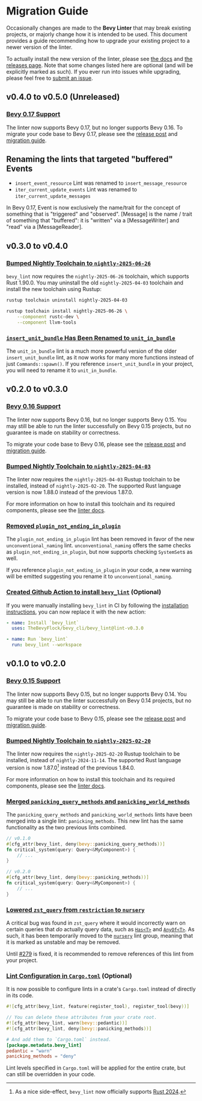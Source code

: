 # Migration Guide

Occasionally changes are made to the **Bevy Linter** that may break existing projects, or majorly change how it is intended to be used. This document provides a guide recommending how to upgrade your existing project to a newer version of the linter.

To actually install the new version of the linter, please see [the docs] and [the releases page]. Note that some changes listed here are optional (and will be explicitly marked as such). If you ever run into issues while upgrading, please feel free to [submit an issue].

[the docs]: https://thebevyflock.github.io/bevy_cli/linter/index.html
[the releases page]: https://github.com/TheBevyFlock/bevy_cli/releases
[submit an issue]: https://github.com/TheBevyFlock/bevy_cli/issues

## v0.4.0 to v0.5.0 (Unreleased)

### [Bevy 0.17 Support](https://github.com/TheBevyFlock/bevy_cli/pull/577)

The linter now supports Bevy 0.17, but no longer supports Bevy 0.16.
To migrate your code base to Bevy 0.17, please see the [release post][bevy 0.17 release post] and [migration guide][bevy 0.17 migration guide].

[bevy 0.17 release post]: https://bevy.org/news/bevy-0-17/
[bevy 0.17 migration guide]: https://bevy.org/learn/migration-guides/0-16-to-0-17/

## Renaming the lints that targeted "buffered" Events

- `insert_event_resource` Lint was renamed to `insert_message_resource`
- `iter_current_update_events` Lint was renamed to `iter_current_update_messages`

In Bevy 0.17, Event is now exclusively the name/trait for the concept of something that is "triggered" and "observed".
[Message] is the name / trait of something that "buffered": it is "written" via a [MessageWriter] and "read" via a [MessageReader].

## v0.3.0 to v0.4.0

### [Bumped Nightly Toolchain to `nightly-2025-06-26`](https://github.com/TheBevyFlock/bevy_cli/pull/507)

`bevy_lint` now requires the `nightly-2025-06-26` toolchain, which supports Rust 1.90.0. You may uninstall the old `nightly-2025-04-03` toolchain and install the new toolchain using Rustup:

```sh
rustup toolchain uninstall nightly-2025-04-03

rustup toolchain install nightly-2025-06-26 \
    --component rustc-dev \
    --component llvm-tools
```

### [`insert_unit_bundle` Has Been Renamed to `unit_in_bundle`](https://github.com/TheBevyFlock/bevy_cli/pull/502)

The `unit_in_bundle` lint is a much more powerful version of the older `insert_unit_bundle` lint, as it now works for many more functions instead of just `Commands::spawn()`. If you reference `insert_unit_bundle` in your project, you will need to rename it to `unit_in_bundle`.

## v0.2.0 to v0.3.0

### [Bevy 0.16 Support](https://github.com/TheBevyFlock/bevy_cli/pull/323)

The linter now supports Bevy 0.16, but no longer supports Bevy 0.15. You may still be able to run the linter successfully on Bevy 0.15 projects, but no guarantee is made on stability or correctness.

To migrate your code base to Bevy 0.16, please see the [release post][bevy 0.16 release post] and [migration guide][bevy 0.16 migration guide].

[bevy 0.16 release post]: https://bevy.org/news/bevy-0-16/
[bevy 0.16 migration guide]: https://bevy.org/learn/migration-guides/0-15-to-0-16/

### [Bumped Nightly Toolchain to `nightly-2025-04-03`](https://github.com/TheBevyFlock/bevy_cli/pull/278)

The linter now requires the `nightly-2025-04-03` Rustup toolchain to be installed, instead of `nightly-2025-02-20`. The supported Rust language version is now 1.88.0 instead of the previous 1.87.0.

For more information on how to install this toolchain and its required components, please see the [linter docs].

### [Removed `plugin_not_ending_in_plugin`](https://github.com/TheBevyFlock/bevy_cli/pull/345)

The `plugin_not_ending_in_plugin` lint has been removed in favor of the new `unconventional_naming` lint. `unconventional_naming` offers the same checks as `plugin_not_ending_in_plugin`, but now supports checking `SystemSet`s as well.

If you reference `plugin_not_ending_in_plugin` in your code, a new warning will be emitted suggesting you rename it to `unconventional_naming`.

### [Created Github Action to install `bevy_lint`](https://github.com/TheBevyFlock/bevy_cli/pull/380) (Optional)

If you were manually installing `bevy_lint` in CI by following the [installation instructions](https://thebevyflock.github.io/bevy_cli/linter/install.html), you can now replace it with the new action:

```yml
- name: Install `bevy_lint`
  uses: TheBevyFlock/bevy_cli/bevy_lint@lint-v0.3.0

- name: Run `bevy_lint`
  run: bevy_lint --workspace
```

## v0.1.0 to v0.2.0

### [Bevy 0.15 Support](https://github.com/TheBevyFlock/bevy_cli/pull/191)

The linter now supports Bevy 0.15, but no longer supports Bevy 0.14. You may still be able to run the linter successfully on Bevy 0.14 projects, but no guarantee is made on stability or correctness.

To migrate your code base to Bevy 0.15, please see the [release post][bevy 0.15 release post] and [migration guide][bevy 0.15 migration guide].

[bevy 0.15 release post]: https://bevy.org/news/bevy-0-15/
[bevy 0.15 migration guide]: https://bevy.org/learn/migration-guides/0-14-to-0-15/

### [Bumped Nightly Toolchain to `nightly-2025-02-20`](https://github.com/TheBevyFlock/bevy_cli/pull/278)

The linter now requires the `nightly-2025-02-20` Rustup toolchain to be installed, instead of `nightly-2024-11-14`. The supported Rust language version is now 1.87.0[^rust-2024] instead of the previous 1.84.0.

For more information on how to install this toolchain and its required components, please see the [linter docs].

[linter docs]: https://thebevyflock.github.io/bevy_cli/linter/index.html

[^rust-2024]: As a nice side-effect, `bevy_lint` now officially supports [Rust 2024](https://blog.rust-lang.org/2025/02/20/Rust-1.85.0.html).

### [Merged `panicking_query_methods` and `panicking_world_methods`](https://github.com/TheBevyFlock/bevy_cli/pull/271)

The `panicking_query_methods` and `panicking_world_methods` lints have been merged into a single lint: `panicking_methods`. This new lint has the same functionality as the two previous lints combined.

```rust
// v0.1.0
#[cfg_attr(bevy_lint, deny(bevy::panicking_query_methods))]
fn critical_system(query: Query<&MyComponent>) {
    // ...
}

// v0.2.0
#[cfg_attr(bevy_lint, deny(bevy::panicking_methods))]
fn critical_system(query: Query<&MyComponent>) {
    // ...
}
```

### [Lowered `zst_query` from `restriction` to `nursery`](https://github.com/TheBevyFlock/bevy_cli/pull/261)

A critical bug was found in `zst_query` where it would incorrectly warn on certain queries that _do_ actually query data, such as [`Has<T>`] and [`AnyOf<T>`]. As such, it has been temporarily moved to the [`nursery`] lint group, meaning that it is marked as unstable and may be removed.

Until [#279] is fixed, it is recommended to remove references of this lint from your project.

[`Has<T>`]: https://docs.rs/bevy/0.15.3/bevy/ecs/prelude/struct.Has.html
[`AnyOf<T>`]: https://docs.rs/bevy/0.15.3/bevy/ecs/prelude/struct.AnyOf.html
[`nursery`]: https://thebevyflock.github.io/bevy_cli/api/bevy_lint/lints/nursery/index.html
[#279]: https://github.com/TheBevyFlock/bevy_cli/issues/279

### [Lint Configuration in `Cargo.toml`](https://github.com/TheBevyFlock/bevy_cli/pull/251) (Optional)

It is now possible to configure lints in a crate's `Cargo.toml` instead of directly in its code.

```rust
#![cfg_attr(bevy_lint, feature(register_tool), register_tool(bevy))]

// You can delete these attributes from your crate root.
#![cfg_attr(bevy_lint, warn(bevy::pedantic))]
#![cfg_attr(bevy_lint, deny(bevy::panicking_methods))]
```

```toml
# And add them to `Cargo.toml` instead.
[package.metadata.bevy_lint]
pedantic = "warn"
panicking_methods = "deny"
```

Lint levels specified in `Cargo.toml` will be applied for the entire crate, but can still be overridden in your code.

